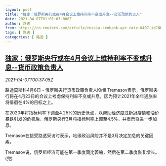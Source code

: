 ```yaml
---
layout: post
title: "独家：俄罗斯央行或在4月会议上维持利率不变或升息--货币政策负责人"
date: 2021-04-07T01:01:03.000Z
author: 路透
from: https://cn.reuters.com/article/russia-cenbank-apr-rate-0407-idCNKBS2BU01Q
tags: [ 路透 ]
categories: [ 路透 ]
---
```

<!--1617757263000-->
[独家：俄罗斯央行或在4月会议上维持利率不变或升息--货币政策负责人](https://cn.reuters.com/article/russia-cenbank-apr-rate-0407-idCNKBS2BU01Q)
------

<div>
<div><i>2021-04-07T00:37:05Z</i></div><p>路透莫斯科4月6日 - 俄罗斯央行货币政策负责人Kirill Tremasov表示，俄罗斯央行将在4月23日的会议上考虑保持利率不变或升息，因为预计2021年全年通胀率将徘徊在4%的目标之上。 　</p><p>在2020年将指标利率下调至4.25%的历史低点，以帮助经济度过新冠疫情和油价暴跌引发的危机后，俄罗斯央行3月将指标利率上调至4.5%，并表示将进一步加息。 　</p><p>Tremasov在接受路透采访时表示，地缘政治风险并不是3月决定加息的关键因素。 　</p><p>Tremasov说，俄罗斯经济可能在第一季度同比萎缩，然后在第二季度恢复增长。(完)</p>
</div>

